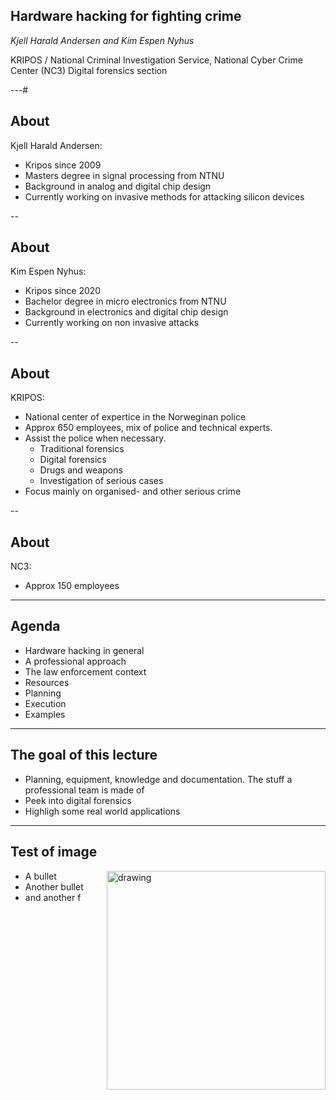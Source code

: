 ## Hardware hacking for fighting crime
_Kjell Harald Andersen and Kim Espen Nyhus_


KRIPOS / National Criminal Investigation Service,
National Cyber Crime Center (NC3)
Digital forensics section

---#
## About
Kjell Harald Andersen: 
- Kripos since 2009
- Masters degree in signal processing from NTNU
- Background in analog and digital chip design
- Currently working on invasive methods for attacking silicon devices

--
## About
Kim Espen Nyhus:
- Kripos since 2020
- Bachelor degree in micro electronics from NTNU
- Background in electronics and digital chip design
- Currently working on non invasive attacks

--
## About
KRIPOS:
- National center of expertice in the Norweginan police
- Approx 650 employees, mix of police and technical experts.
- Assist the police when necessary. 
    - Traditional forensics
    - Digital forensics
    - Drugs and weapons
    - Investigation of serious cases
- Focus mainly on organised- and other serious crime

--
## About
NC3:
- Approx 150 employees 

---
## Agenda
- Hardware hacking in general
- A professional approach
- The law enforcement context
- Resources
- Planning
- Execution
- Examples

---
## The goal of this lecture
- Planning, equipment, knowledge and documentation. The stuff a professional team is made of
- Peek into digital forensics
- Highligh some real world applications

---
## Test of image
<img src="assets/test-img.jpg" alt="drawing" width="350" align="right"/>

- A bullet
- Another bullet
- and another f